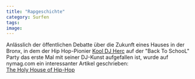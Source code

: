 ```yaml
---
title: "Rapgeschichte"
category: Surfen
tags: 
image: 
---
```


Anlässlich der öffentlichen Debatte über die Zukunft eines Hauses in der Bronx, in dem der Hip Hop-Pionier [Kool DJ Herc](http://de.wikipedia.org/wiki/Kool_DJ_Herc) auf der "Back To SchooL" Party das erste Mal mit seiner DJ-Kunst aufgefallen ist, wurde auf nymag.com ein interessanter Artikel geschrieben:  
[The Holy House of Hip-Hop](http://nymag.com/anniversary/40th/50665/)